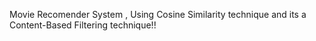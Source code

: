 Movie Recomender System , Using Cosine Similarity technique and its a Content-Based Filtering technique!!
